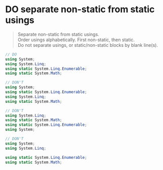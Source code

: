 # **DO** separate non-static from static usings

> Separate non-static from static usings.  
> Order usings alphabetically. First non-static, then static.  
> Do not separate usings, or static/non-static blocks by blank line(s).

``` csharp
// DO
using System;
using System.Linq;
using static System.Linq.Enumerable;
using static System.Math;
```

``` csharp
// DON'T
using System;
using static System.Linq.Enumerable;
using System.Linq;
using static System.Math;

// DON'T
using System.Linq;
using static System.Math;
using static System.Linq.Enumerable;
using System;

// DON'T
using System;
using System.Linq;

using static System.Linq.Enumerable;
using static System.Math;
```
